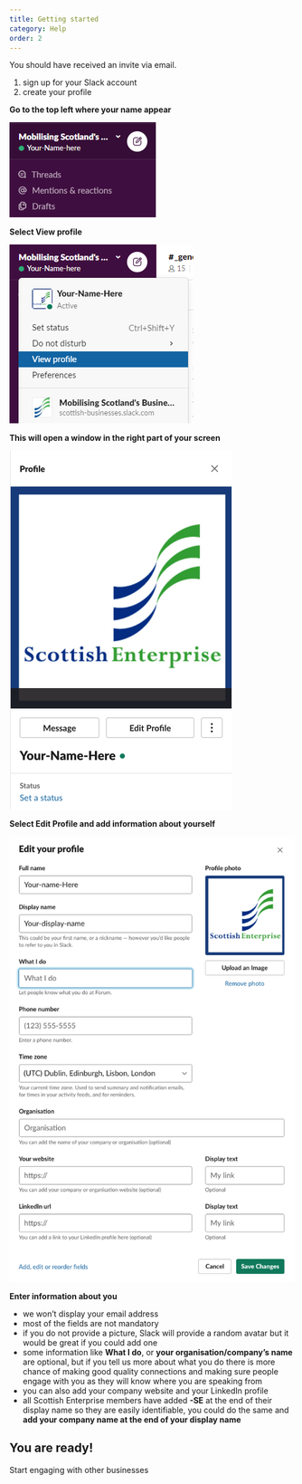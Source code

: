 ```yaml
---
title: Getting started
category: Help
order: 2
---
```



You should have received an invite via email.

1. sign up for your Slack account
2.  create your profile

**Go to the top left where your name appear**

![screenshot showing where to start](../../images/create-profile1.PNG)


**Select View profile**

![screenshot showing where 'View your profile' is in the menu](../../images/create-profile2.PNG)


**This will open a window in the right part of your screen**

![screenshot showing the new window](../../images/create-profile3.png)


**Select Edit Profile and add information about yourself**

![screenshot showing the form to fill in](../../images/create-profile4.png)


**Enter information about you**
- we won’t display your email address
- most of the fields are not mandatory
- if you do not provide a picture, Slack will provide a random avatar but it would be great if you could add one
- some information like **What I do**, or **your organisation/company’s name** are optional, but if you tell us more about what you do there is more chance of making good quality connections and making sure people engage with you as they will know where you are speaking from
- you can also add your company website and your LinkedIn profile
- all Scottish Enterprise members have added **-SE** at the end of their display name so they are easily identifiable, you could do the same and **add your company name at the end of your display name**

## You are ready!
Start engaging with other businesses

